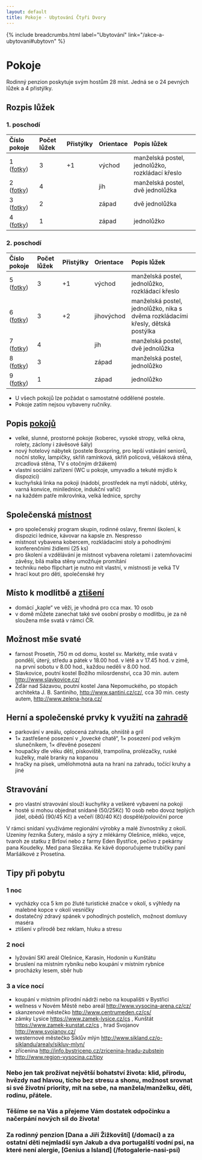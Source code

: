 ```yaml
---
layout: default
title: Pokoje - Ubytování Čtyři Dvory
---
```


{% include breadcrumbs.html label="Ubytování" link="/akce-a-ubytovani#ubytovn" %}

# Pokoje

Rodinný penzion poskytuje svým hostům 28 míst. Jedná se o 24 pevných lůžek a 4 přistýlky.

## Rozpis lůžek

### 1. poschodí

| Číslo pokoje | Počet lůžek | Přistýlky | Orientace | Popis lůžek |
|:-------------|:------------|:----------|:----------|:------------|
| 1  ([fotky](/fotogalerie#pokoj-1a5))          | 3           | +1        | východ    | manželská postel, jednolůžko, rozkládací křeslo |
| 2  ([fotky](/fotogalerie#pokoj-2a7))         | 4           |           | jih       | manželská postel, dvě jednolůžka |
| 3   ([fotky](/fotogalerie#pokoj-3))         | 2           |           | západ     | dvě jednolůžka |
| 4   ([fotky](/fotogalerie#pokoj-4a9))         | 1           |           | západ     | jednolůžko |

### 2. poschodí

| Číslo pokoje | Počet lůžek | Přistýlky | Orientace | Popis lůžek |
|:-------------|:------------|:----------|:-----------|:------------|
| 5   ([fotky](/fotogalerie#pokoj-1a5))         | 3           | +1        | východ     | manželská postel, jednolůžko, rozkládací křeslo |
| 6 ([fotky](/fotogalerie#pokoj-6))           | 3           | +2        | jihovýchod | manželská postel, jednolůžko, nika s dvěma rozkládacími křesly, dětská postýlka |
| 7   ([fotky](/fotogalerie#pokoj-2a7))         | 4           |           | jih        | manželská postel, dvě jednolůžka |
| 8   ([fotky](/fotogalerie#pokoj-8))         | 3           |           | západ      | manželská postel, jednolůžko |
| 9   ([fotky](/fotogalerie#pokoj-4a9))         | 1           |           | západ      | jednolůžko |

- U všech pokojů lze požádat o samostatné oddělené postele. 
- Pokoje zatím nejsou vybaveny ručníky.
 
## Popis [pokojů](/fotogalerie)

- velké, slunné, prostorné pokoje (koberec, vysoké stropy, velká okna, rolety, záclony i závěsové šály)
- nový hotelový nábytek (postele Boxspring, pro lepší vstávání seniorů, noční stolky, lampičky, skříň ramínková, skříň policová, věšáková stěna, zrcadlová stěna, TV s otočným držákem)
- vlastní sociální zařízení (WC u pokoje, umyvadlo a tekuté mýdlo k dispozici)
- kuchyňská linka na pokoji (nádobí, prostředek na mytí nádobí, utěrky, varná konvice, minilednice, indukční vařič)
- na každém patře mikrovlnka, velká lednice, sprchy

## Společenská [místnost](/fotogalerie-spolecenska-mistnost)

- pro společenský program skupin, rodinné oslavy, firemní školení, k dispozici lednice, kávovar na kapsle zn. Nespresso
- místnost vybavena kobercem, rozkládacími stoly a pohodlnými konferenčními židlemi (25 ks)
- pro školení a vzdělávání je místnost vybavena roletami i zatemňovacími závěsy, bílá malba stěny umožňuje promítání 
- techniku nebo flipchart je nutno mít vlastní, v místnosti je velká TV
- hrací kout pro děti, společenské hry 

## Místo k modlitbě a [ztišení](/fotogalerie-domc-kaple)

- domácí „kaple“ ve věži, je vhodná pro cca max. 10 osob
- v domě můžete zanechat také své osobní prosby o modlitbu, je za ně sloužena mše svatá v rámci ČR. 

## Možnost mše svaté

 - farnost Prosetín, 750 m od domu, kostel sv. Markéty, mše svatá v pondělí, úterý, středu a pátek v 18.00 hod. v létě a v 17.45 hod. v zimě, na první sobotu v 8.00 hod., každou neděli v 8.00 hod.
 - Slavkovice, poutní kostel Božího milosrdenství, cca 30 min. autem http://www.slavkovice.cz/
 - Žďár nad Sázavou, poutní kostel Jana Nepomuckého, po stopách architekta J. B. Santiniho, http://www.santini.cz/cz/, cca 30 min. cesty autem, http://www.zelena-hora.cz/

## Herní a společenské prvky k využití na [zahradě](/fotogalerie-zima)

- parkování v areálu, oplocená zahrada, ohniště a gril
- 1× zastřešené posezení v „lovecké chatě“, 1× posezení pod velkým slunečníkem, 1× dřevěné posezení 
- houpačky dle věku dětí, pískoviště, trampolína, prolézačky, ruské kuželky, malé branky na kopanou
- hračky na písek, umělohmotná auta na hraní na zahradu, točící kruhy a jiné

## Stravování

- pro vlastní stravování slouží kuchyňky a veškeré vybavení na pokoji
- hosté si mohou objednat snídaně (50/25Kč)  10 osob nebo dovoz teplých jídel, obědů (90/45 Kč) a večeří (80/40 Kč) dospělé/poloviční porce 

V rámci snídaní využíváme regionální výrobky a malé živnostníky z okolí. Uzeniny řezníka Šutery, máslo a sýry z mlékárny Olešnice, mléko, vejce, tvaroh ze statku z Brťoví nebo z farmy Eden Bystřice, pečivo z pekárny pana Koudelky. Med pana Slezáka. Ke kávě doporučujeme trubičky paní Maršálkové z Prosetína. 

## Tipy při pobytu

### 1 noc
 - vycházky cca 5 km po žluté turistické značce v okolí, s výhledy na malebné kopce v okolí vesničky
 - dostatečný zdravý spánek v pohodlných postelích, možnost domluvy maséra
 - ztišení v přírodě bez reklam, hluku a stresu


### 2 noci
 - lyžování SKI areál Olešnice, Karasín, Hodonín u Kunštátu
 - bruslení na místním rybníku nebo koupání v místním rybníce 
 - procházky lesem, sběr hub 
 
 
### 3 a více nocí
 - koupání v místním přírodní nádrži nebo na koupališti v Bystřici
 - wellness v Novém Městě nebo areál http://www.vysocina-arena.cz/cz/
 - skanzenové městečko http://www.centrumeden.cz/cs/
 - zámky Lysice https://www.zamek-lysice.cz/cs , Kunštát https://www.zamek-kunstat.cz/cs , hrad Svojanov http://www.svojanov.cz/
 - westernové městečko Šiklův mlýn http://www.sikland.cz/o-siklandu/arealy/sikluv-mlyn/
 - zřícenina http://info.bystricenp.cz/zricenina-hradu-zubstejn
 - http://www.region-vysocina.cz/tipy

### Nebo jen tak prožívat největší bohatství života: klid, přírodu, hvězdy nad hlavou, ticho bez stresu a shonu, možnost srovnat si své životní priority, mít na sebe, na manžela/manželku, děti, rodinu, přátele. 

### Těšíme se na Vás a přejeme Vám dostatek odpočinku a načerpání nových sil do života!
### Za rodinný penzion [Dana a Jiří Žižkovští] (/domaci) a za ostatní děti nejmladší syn Jakub a dva portugalští vodní psi, na které není alergie, [Genius a Island] (/fotogalerie-nasi-psi)

